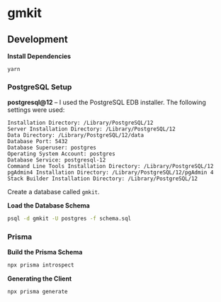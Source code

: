 # gmkit

## Development

**Install Dependencies**

```
yarn
```

### PostgreSQL Setup

**postgresql@12** – I used the PostgreSQL EDB installer.
The following settings were used:

```
Installation Directory: /Library/PostgreSQL/12
Server Installation Directory: /Library/PostgreSQL/12
Data Directory: /Library/PostgreSQL/12/data
Database Port: 5432
Database Superuser: postgres
Operating System Account: postgres
Database Service: postgresql-12
Command Line Tools Installation Directory: /Library/PostgreSQL/12
pgAdmin4 Installation Directory: /Library/PostgreSQL/12/pgAdmin 4
Stack Builder Installation Directory: /Library/PostgreSQL/12
```

Create a database called `gmkit`.

**Load the Database Schema**

```bash
psql -d gmkit -U postgres -f schema.sql
```

### Prisma

**Build the Prisma Schema**

```bash
npx prisma introspect
```

**Generating the Client**

```bash
npx prisma generate
```
